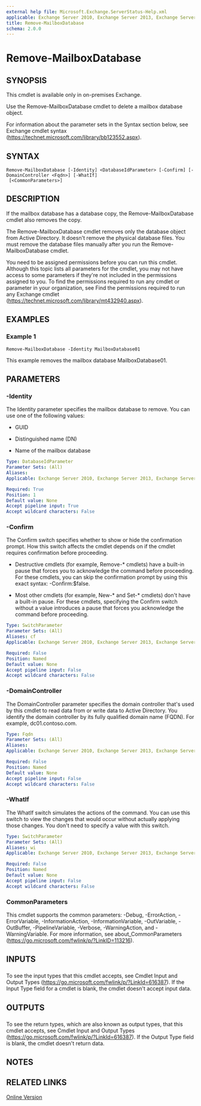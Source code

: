 ```yaml
---
external help file: Microsoft.Exchange.ServerStatus-Help.xml
applicable: Exchange Server 2010, Exchange Server 2013, Exchange Server 2016
title: Remove-MailboxDatabase
schema: 2.0.0
---
```


# Remove-MailboxDatabase

## SYNOPSIS
This cmdlet is available only in on-premises Exchange.

Use the Remove-MailboxDatabase cmdlet to delete a mailbox database object.

For information about the parameter sets in the Syntax section below, see Exchange cmdlet syntax (https://technet.microsoft.com/library/bb123552.aspx).

## SYNTAX

```
Remove-MailboxDatabase [-Identity] <DatabaseIdParameter> [-Confirm] [-DomainController <Fqdn>] [-WhatIf]
 [<CommonParameters>]
```

## DESCRIPTION
If the mailbox database has a database copy, the Remove-MailboxDatabase cmdlet also removes the copy.

The Remove-MailboxDatabase cmdlet removes only the database object from Active Directory. It doesn't remove the physical database files. You must remove the database files manually after you run the Remove-MailboxDatabase cmdlet.

You need to be assigned permissions before you can run this cmdlet. Although this topic lists all parameters for the cmdlet, you may not have access to some parameters if they're not included in the permissions assigned to you. To find the permissions required to run any cmdlet or parameter in your organization, see Find the permissions required to run any Exchange cmdlet (https://technet.microsoft.com/library/mt432940.aspx).

## EXAMPLES

### Example 1
```
Remove-MailboxDatabase -Identity MailboxDatabase01
```

This example removes the mailbox database MailboxDatabase01.

## PARAMETERS

### -Identity
The Identity parameter specifies the mailbox database to remove. You can use one of the following values:

- GUID

- Distinguished name (DN)

- Name of the mailbox database

```yaml
Type: DatabaseIdParameter
Parameter Sets: (All)
Aliases:
Applicable: Exchange Server 2010, Exchange Server 2013, Exchange Server 2016

Required: True
Position: 1
Default value: None
Accept pipeline input: True
Accept wildcard characters: False
```

### -Confirm
The Confirm switch specifies whether to show or hide the confirmation prompt. How this switch affects the cmdlet depends on if the cmdlet requires confirmation before proceeding.

- Destructive cmdlets (for example, Remove-\* cmdlets) have a built-in pause that forces you to acknowledge the command before proceeding. For these cmdlets, you can skip the confirmation prompt by using this exact syntax: -Confirm:$false.

- Most other cmdlets (for example, New-\* and Set-\* cmdlets) don't have a built-in pause. For these cmdlets, specifying the Confirm switch without a value introduces a pause that forces you acknowledge the command before proceeding.

```yaml
Type: SwitchParameter
Parameter Sets: (All)
Aliases: cf
Applicable: Exchange Server 2010, Exchange Server 2013, Exchange Server 2016

Required: False
Position: Named
Default value: None
Accept pipeline input: False
Accept wildcard characters: False
```

### -DomainController
The DomainController parameter specifies the domain controller that's used by this cmdlet to read data from or write data to Active Directory. You identify the domain controller by its fully qualified domain name (FQDN). For example, dc01.contoso.com.

```yaml
Type: Fqdn
Parameter Sets: (All)
Aliases:
Applicable: Exchange Server 2010, Exchange Server 2013, Exchange Server 2016

Required: False
Position: Named
Default value: None
Accept pipeline input: False
Accept wildcard characters: False
```

### -WhatIf
The WhatIf switch simulates the actions of the command. You can use this switch to view the changes that would occur without actually applying those changes. You don't need to specify a value with this switch.

```yaml
Type: SwitchParameter
Parameter Sets: (All)
Aliases: wi
Applicable: Exchange Server 2010, Exchange Server 2013, Exchange Server 2016

Required: False
Position: Named
Default value: None
Accept pipeline input: False
Accept wildcard characters: False
```

### CommonParameters
This cmdlet supports the common parameters: -Debug, -ErrorAction, -ErrorVariable, -InformationAction, -InformationVariable, -OutVariable, -OutBuffer, -PipelineVariable, -Verbose, -WarningAction, and -WarningVariable. For more information, see about_CommonParameters (https://go.microsoft.com/fwlink/p/?LinkID=113216).

## INPUTS

###  
To see the input types that this cmdlet accepts, see Cmdlet Input and Output Types (https://go.microsoft.com/fwlink/p/?LinkId=616387). If the Input Type field for a cmdlet is blank, the cmdlet doesn't accept input data.

## OUTPUTS

###  
To see the return types, which are also known as output types, that this cmdlet accepts, see Cmdlet Input and Output Types (https://go.microsoft.com/fwlink/p/?LinkId=616387). If the Output Type field is blank, the cmdlet doesn't return data.

## NOTES

## RELATED LINKS

[Online Version](https://technet.microsoft.com/library/4d07d736-1dd7-43af-9f54-37d7c648572e.aspx)
